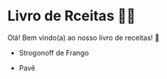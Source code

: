 # Livro de Rceitas :woman_cook:

Olá! Bem vindo(a) ao nosso livro de receitas! :handshake:

- Strogonoff de Frango

- Pavê

  